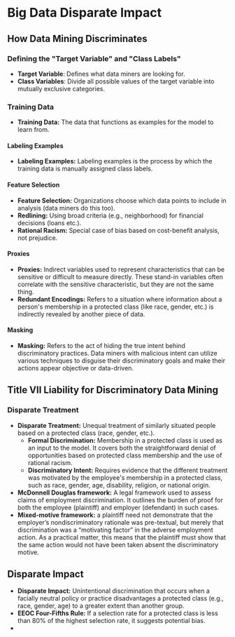 ```table-of-contents
```

# Big Data Disparate Impact

## How Data Mining Discriminates

### Defining the "Target Variable" and "Class Labels"

- **Target Variable**: Defines what data miners are looking for.
- **Class Variables**: Divide all possible values of the target variable into mutually exclusive categories.

### Training Data 

- **Training Data:** The data that functions as examples for the model to learn from.

#### Labeling Examples

- **Labeling Examples:** Labeling examples is the process by which the training data is manually assigned class labels.

#### Feature Selection

- **Feature Selection:** Organizations choose which data points to include in analysis (data miners do this too).
- **Redlining:** Using broad criteria (e.g., neighborhood) for financial decisions (loans etc.).
- **Rational Racism:** Special case of bias based on cost-benefit analysis, not prejudice.

#### Proxies

- **Proxies:** Indirect variables used to represent characteristics that can be sensitive or difficult to measure directly. These stand-in variables often correlate with the sensitive characteristic, but they are not the same thing.
- **Redundant Encodings:** Refers to a situation where information about a person's membership in a protected class (like race, gender, etc.) is indirectly revealed by another piece of data.

#### Masking

- **Masking:** Refers to the act of hiding the true intent behind discriminatory practices. Data miners with malicious intent can utilize various techniques to disguise their discriminatory goals and make their actions appear objective or data-driven.

## Title VII Liability for Discriminatory Data Mining

### Disparate Treatment

- **Disparate Treatment:** Unequal treatment of similarly situated people based on a protected class (race, gender, etc.).
	- **Formal Discrimination:** Membership in a protected class is used as an input to the model. It covers both the straightforward denial of opportunities based on protected class membership and the use of rational racism.
	- **Discriminatory Intent:** Requires evidence that the different treatment was motivated by the employee's membership in a protected class, such as race, gender, age, disability, religion, or national origin.
- **McDonnell Douglas framework:** A legal framework used to assess claims of employment discrimination. It outlines the burden of proof for both the employee (plaintiff) and employer (defendant) in such cases.
- **Mixed-motive framework:** a plaintiff need not demonstrate that the employer’s nondiscriminatory rationale was pre-textual, but merely that discrimination was a “motivating factor” in the adverse employment action. As a practical matter, this means that the plaintiff must show that the same action would not have been taken absent the discriminatory motive.

## Disparate Impact

- **Disparate Impact:** Unintentional discrimination that occurs when a facially neutral policy or practice disadvantages a protected class (e.g., race, gender, age) to a greater extent than another group.
- **EEOC Four-Fifths Rule:** If a selection rate for a protected class is less than 80% of the highest selection rate, it suggests potential bias.
- 
